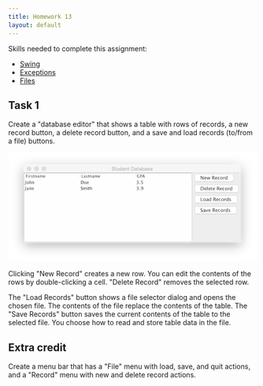 ```yaml
---
title: Homework 13
layout: default
---
```


Skills needed to complete this assignment:

- [Swing](/lecture/swing.html)
- [Exceptions](/lecture/exceptions.html)
- [Files](/lecture/files.html)

## Task 1

Create a "database editor" that shows a table with rows of records, a new record button, a delete record button, and a save and load records (to/from a file) buttons.

![Database](/images/database-1.png)

Clicking "New Record" creates a new row. You can edit the contents of the rows by double-clicking a cell. "Delete Record" removes the selected row.

The "Load Records" button shows a file selector dialog and opens the chosen file. The contents of the file replace the contents of the table. The "Save Records" button saves the current contents of the table to the selected file. You choose how to read and store table data in the file.

## Extra credit

Create a menu bar that has a "File" menu with load, save, and quit actions, and a "Record" menu with new and delete record actions.